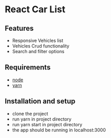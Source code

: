 # React Car List

## Features
- Responsive Vehicles list
- Vehicles Crud functionality
- Search and filter options

## Requirements

- [node](https://nodejs.org/en/)
- [yarn](https://yarnpkg.com/en/)

## Installation and setup

- clone the project
- run yarn in project directory
- run yarn start in project directory
- the app should be running in localhost:3000

